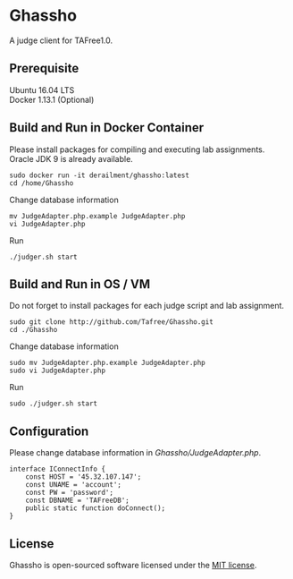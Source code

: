 # Ghassho
A judge client for TAFree1.0.

## Prerequisite
Ubuntu 16.04 LTS  
Docker 1.13.1 (Optional)

## Build and Run in Docker Container 
Please install packages for compiling and executing lab assignments.
Oracle JDK 9 is already available.
```  
sudo docker run -it derailment/ghassho:latest
cd /home/Ghassho
```
Change database information
```
mv JudgeAdapter.php.example JudgeAdapter.php
vi JudgeAdapter.php
```
Run
```
./judger.sh start
```

## Build and Run in OS / VM  
Do not forget to install packages for each judge script and lab assignment. 
```
sudo git clone http://github.com/Tafree/Ghassho.git
cd ./Ghassho
```
Change database information
```
sudo mv JudgeAdapter.php.example JudgeAdapter.php
sudo vi JudgeAdapter.php
```
Run
```
sudo ./judger.sh start
```

## Configuration
Please change database information in _Ghassho/JudgeAdapter.php_.
```
interface IConnectInfo {
	const HOST = '45.32.107.147';
	const UNAME = 'account';
	const PW = 'password';
	const DBNAME = 'TAFreeDB';
	public static function doConnect();
}
```

## License
Ghassho is open-sourced software licensed under the [MIT license](http://opensource.org/licenses/MIT).
